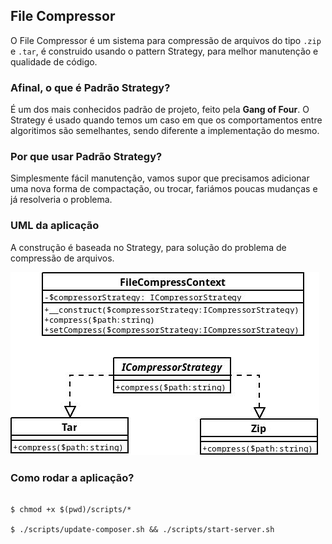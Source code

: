 ## File Compressor

O File Compressor é um sistema para compressão de arquivos do tipo ``` .zip ``` e ``` .tar ```, é construido usando o pattern Strategy, para melhor manutenção e qualidade de código.

### Afinal, o que é Padrão Strategy?

É um dos mais conhecidos padrão de projeto, feito pela __Gang of Four__. O Strategy é usado quando temos um caso em que os comportamentos entre algoritimos são semelhantes, sendo diferente a implementação do mesmo.

### Por que usar Padrão Strategy?

Simplesmente fácil manutenção, vamos supor que precisamos adicionar uma nova forma de compactação, ou trocar, fariámos poucas mudanças e já resolveria o problema.

### UML da aplicação

A construção é baseada no Strategy, para solução do problema de compressão de arquivos.

<img src="/docs/assets/file-compressor-strategy.jpeg">

### Como rodar a aplicação?

```

$ chmod +x $(pwd)/scripts/*

$ ./scripts/update-composer.sh && ./scripts/start-server.sh

```
